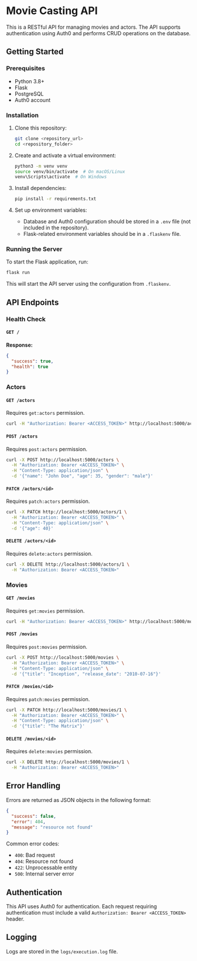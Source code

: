 # Movie Casting API

This is a RESTful API for managing movies and actors. The API supports authentication using Auth0 and performs CRUD operations on the database.

## Getting Started

### Prerequisites
- Python 3.8+
- Flask
- PostgreSQL
- Auth0 account

### Installation
1. Clone this repository:
   ```sh
   git clone <repository_url>
   cd <repository_folder>
   ```

2. Create and activate a virtual environment:
   ```sh
   python3 -m venv venv
   source venv/bin/activate  # On macOS/Linux
   venv\Scripts\activate  # On Windows
   ```

3. Install dependencies:
   ```sh
   pip install -r requirements.txt
   ```

4. Set up environment variables:
   - Database and Auth0 configuration should be stored in a `.env` file (not included in the repository).
   - Flask-related environment variables should be in a `.flaskenv` file.

### Running the Server
To start the Flask application, run:
```sh
flask run
```
This will start the API server using the configuration from `.flaskenv`.

## API Endpoints

### Health Check
#### `GET /`
**Response:**
```json
{
  "success": true,
  "health": true
}
```

### Actors
#### `GET /actors`
Requires `get:actors` permission.
```sh
curl -H "Authorization: Bearer <ACCESS_TOKEN>" http://localhost:5000/actors
```

#### `POST /actors`
Requires `post:actors` permission.
```sh
curl -X POST http://localhost:5000/actors \
  -H "Authorization: Bearer <ACCESS_TOKEN>" \
  -H "Content-Type: application/json" \
  -d '{"name": "John Doe", "age": 35, "gender": "male"}'
```

#### `PATCH /actors/<id>`
Requires `patch:actors` permission.
```sh
curl -X PATCH http://localhost:5000/actors/1 \
  -H "Authorization: Bearer <ACCESS_TOKEN>" \
  -H "Content-Type: application/json" \
  -d '{"age": 40}'
```

#### `DELETE /actors/<id>`
Requires `delete:actors` permission.
```sh
curl -X DELETE http://localhost:5000/actors/1 \
  -H "Authorization: Bearer <ACCESS_TOKEN>"
```

### Movies
#### `GET /movies`
Requires `get:movies` permission.
```sh
curl -H "Authorization: Bearer <ACCESS_TOKEN>" http://localhost:5000/movies
```

#### `POST /movies`
Requires `post:movies` permission.
```sh
curl -X POST http://localhost:5000/movies \
  -H "Authorization: Bearer <ACCESS_TOKEN>" \
  -H "Content-Type: application/json" \
  -d '{"title": "Inception", "release_date": "2010-07-16"}'
```

#### `PATCH /movies/<id>`
Requires `patch:movies` permission.
```sh
curl -X PATCH http://localhost:5000/movies/1 \
  -H "Authorization: Bearer <ACCESS_TOKEN>" \
  -H "Content-Type: application/json" \
  -d '{"title": "The Matrix"}'
```

#### `DELETE /movies/<id>`
Requires `delete:movies` permission.
```sh
curl -X DELETE http://localhost:5000/movies/1 \
  -H "Authorization: Bearer <ACCESS_TOKEN>"
```

## Error Handling
Errors are returned as JSON objects in the following format:
```json
{
  "success": false,
  "error": 404,
  "message": "resource not found"
}
```
Common error codes:
- `400`: Bad request
- `404`: Resource not found
- `422`: Unprocessable entity
- `500`: Internal server error

## Authentication
This API uses Auth0 for authentication. Each request requiring authentication must include a valid `Authorization: Bearer <ACCESS_TOKEN>` header.

## Logging
Logs are stored in the `logs/execution.log` file.



